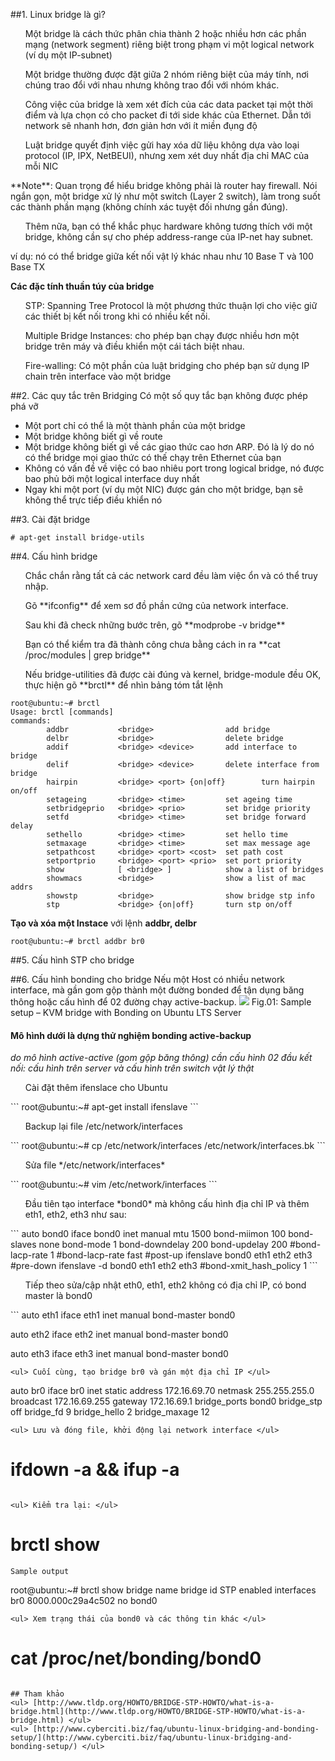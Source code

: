 ﻿##1. Linux bridge là gì?
<ul> Một bridge là cách thức phân chia thành 2 hoặc nhiều hơn các phần mạng (network segment) riêng biệt trong phạm vi một logical network (ví dụ một IP-subnet)</ul>
<ul> Một bridge thường được đặt giữa 2 nhóm riêng biệt của máy tính, nơi chúng trao đổi với nhau nhưng không trao đổi với nhóm khác. </ul>
<ul> Công việc của bridge là xem xét đích của các data packet tại một thời điểm và lựa chọn có cho packet đi tới side khác của Ethernet. 
Dẫn tới network sẽ nhanh hơn, đơn giản hơn với ít miền đụng độ </ul>
<ul> Luật bridge quyết định việc gửi hay xóa dữ liệu không dựa vào loại protocol (IP, IPX, NetBEUI), nhưng xem xét duy nhất địa chỉ MAC của mỗi NIC </ul>
**Note**: Quan trọng để hiểu bridge không phải là router hay firewall. Nói ngắn gọn, một bridge xử lý như một switch (Layer 2 switch), 
làm trong suốt các thành phần mạng (không chính xác tuyệt đối nhưng gần đúng).
<ul> Thêm nữa, bạn có thể khắc phục hardware không tương thích với một bridge, không cần sự cho phép address-range của IP-net hay subnet. </ul>
ví dụ: nó có thể bridge giữa kết nối vật lý khác nhau như 10 Base T và 100 Base TX

**Các đặc tính thuần túy của bridge**
<ul> STP: Spanning Tree Protocol là một phương thức thuận lợi cho việc giữ các thiết bị kết nối trong khi có nhiều kết nối.</ul>
<ul> Multiple Bridge Instances: cho phép bạn chạy được nhiều hơn một bridge trên máy và điều khiển một cái tách biệt nhau. </ul>
<ul> Fire-walling: Có một phần của luật bridging cho phép bạn sử dụng IP chain trên interface vào một bridge </ul>

##2. Các quy tắc trên Bridging
Có một số quy tắc bạn không được phép phá vỡ
<ul> 
<li> Một port chỉ có thể là một thành phần của một bridge  </li>
<li> Một bridge không biết gì về route </li>
<li> Một bridge không biết gì về các giao thức cao hơn ARP. Đó là lý do nó có thể bridge mọi giao thức có thế chạy trên Ethernet của bạn </li>
<li> Không có vấn đề về việc có bao nhiêu port trong logical bridge, nó được bao phủ bởi một logical interface duy nhất </li>
<li> Ngay khi một port (ví dụ một NIC) được gán cho một bridge, bạn sẽ không thể trực tiếp điều khiển nó </li>
 </ul>

##3. Cài đặt bridge
```
# apt-get install bridge-utils
```

##4. Cấu hình bridge
<ul> Chắc chắn rằng tất cả các network card đều làm việc ổn và có thể truy nhập. </ul>
<ul> Gõ **ifconfig** để xem sơ đồ phần cứng của network interface.</ul>
<ul> Sau khi đã check những bước trên, gõ **modprobe -v bridge** </ul>
<ul> Bạn có thể kiểm tra đã thành công chưa bằng cách in ra **cat /proc/modules | grep bridge** </ul>
<ul> Nếu bridge-utilities đã được cài đúng và kernel, bridge-module đều OK, thực hiện gõ **brctl** để nhìn bảng tóm tắt lệnh </ul>
<ul>  </ul>

```
root@ubuntu:~# brctl
Usage: brctl [commands]
commands:
        addbr           <bridge>                add bridge
        delbr           <bridge>                delete bridge
        addif           <bridge> <device>       add interface to bridge
        delif           <bridge> <device>       delete interface from bridge
        hairpin         <bridge> <port> {on|off}        turn hairpin on/off
        setageing       <bridge> <time>         set ageing time
        setbridgeprio   <bridge> <prio>         set bridge priority
        setfd           <bridge> <time>         set bridge forward delay
        sethello        <bridge> <time>         set hello time
        setmaxage       <bridge> <time>         set max message age
        setpathcost     <bridge> <port> <cost>  set path cost
        setportprio     <bridge> <port> <prio>  set port priority
        show            [ <bridge> ]            show a list of bridges
        showmacs        <bridge>                show a list of mac addrs
        showstp         <bridge>                show bridge stp info
        stp             <bridge> {on|off}       turn stp on/off
```

**Tạo và xóa một Instace** với lệnh **addbr, delbr**
```
root@ubuntu:~# brctl addbr br0
```

##5. Cấu hình STP cho bridge

##6. Cấu hình bonding cho bridge
Nếu một Host có nhiều network interface, mà gần gom gộp thành một đường bonded để tận dụng băng thông hoặc cấu hình để 02 đường chạy active-backup.
<img src="http://s0.cyberciti.org/uploads/faq/2016/07/bridge-bond-welcome.jpg">
Fig.01: Sample setup – KVM bridge with Bonding on Ubuntu LTS Server

#### Mô hình dưới là dựng thử nghiệm bonding active-backup
*do mô hình active-active (gom gộp băng thông) cần cấu hình 02 đầu kết nối: cấu hình trên server và cấu hình trên switch vật lý thật*

<ul> Cài đặt thêm ifenslace cho Ubuntu </ul>
```
root@ubuntu:~# apt-get install ifenslave
```
<ul> Backup lại file /etc/network/interfaces </ul>
```
root@ubuntu:~# cp /etc/network/interfaces /etc/network/interfaces.bk
```
<ul> Sửa file */etc/network/interfaces* </ul>
```
root@ubuntu:~# vim /etc/network/interfaces
```
<ul> Đầu tiên tạo interface *bond0* mà không cấu hình địa chỉ IP và thêm eth1, eth2, eth3 như sau: </ul>
```
auto bond0
iface bond0 inet manual
mtu 1500
bond-miimon 100
bond-slaves none
bond-mode 1
bond-downdelay 200
bond-updelay 200
#bond-lacp-rate 1
#bond-lacp-rate fast
#post-up ifenslave bond0 eth1 eth2 eth3
#pre-down ifenslave -d bond0 eth1 eth2 eth3
#bond-xmit_hash_policy 1
```
<ul>  </ul>
<ul> Tiếp theo sửa/cập nhật eth0, eth1, eth2 không có địa chỉ IP, có bond master là bond0 </ul>
```
auto eth1
iface eth1 inet manual
bond-master bond0

auto eth2
iface eth2 inet manual
bond-master bond0

auto eth3
iface eth3 inet manual
bond-master bond0
```
<ul> Cuối cùng, tạo bridge br0 và gán một địa chỉ IP </ul>
```
auto br0
iface br0 inet static
address 172.16.69.70
netmask 255.255.255.0
broadcast 172.16.69.255
gateway 172.16.69.1
bridge_ports bond0
bridge_stp off
bridge_fd 9
bridge_hello 2
bridge_maxage 12
```
<ul> Lưu và đóng file, khởi động lại network interface </ul>
```
# ifdown -a && ifup -a
```

<ul> Kiểm tra lại: </ul>
```
# brctl show
```
Sample output
```
root@ubuntu:~# brctl show
bridge name	bridge id		STP enabled	interfaces
br0		8000.000c29a4c502	no		bond0
```
<ul> Xem trạng thái của bond0 và các thông tin khác </ul>
```
# cat /proc/net/bonding/bond0
```

## Tham khảo
<ul> [http://www.tldp.org/HOWTO/BRIDGE-STP-HOWTO/what-is-a-bridge.html](http://www.tldp.org/HOWTO/BRIDGE-STP-HOWTO/what-is-a-bridge.html) </ul>
<ul> [http://www.cyberciti.biz/faq/ubuntu-linux-bridging-and-bonding-setup/](http://www.cyberciti.biz/faq/ubuntu-linux-bridging-and-bonding-setup/) </ul>

